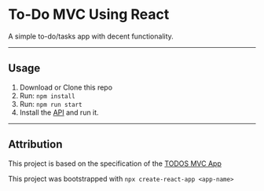 # To-Do MVC Using React
A simple to-do/tasks app with decent functionality.

-----
## Usage
1. Download or Clone this repo
2. Run: `npm install`
3. Run: `npm run start`
4. Install the [API](https://github.com/yazanalbaiz/todos-api/) and run it.
-----
## Attribution
This project is based on the specification of the [TODOS MVC App](http://todomvc.com/)

This project was bootstrapped with `npx create-react-app <app-name>`

